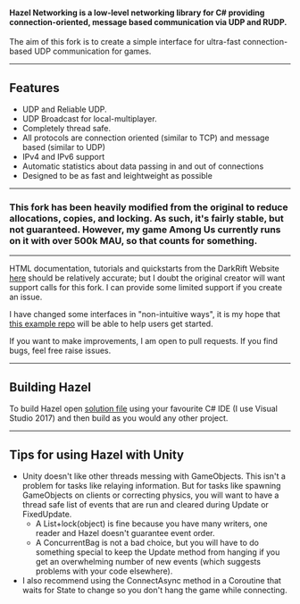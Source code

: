 #### Hazel Networking is a low-level networking library for C# providing connection-oriented, message based communication via UDP and RUDP.

The aim of this fork is to create a simple interface for ultra-fast connection-based UDP communication for games.

-----

## Features
- UDP and Reliable UDP.
- UDP Broadcast for local-multiplayer.
- Completely thread safe.
- All protocols are connection oriented (similar to TCP) and message based (similar to UDP)
- IPv4 and IPv6 support
- Automatic statistics about data passing in and out of connections
- Designed to be as fast and leightweight as possible

-----

### This fork has been heavily modified from the original to reduce allocations, copies, and locking. As such, it's fairly stable, but not guaranteed. However, my game Among Us currently runs on it with over 500k MAU, so that counts for something.

-----

HTML documentation, tutorials and quickstarts from the DarkRift Website [here](http://www.darkriftnetworking.com/Hazel/Docs) should be relatively accurate; but I doubt the original creator will want support calls for this fork. I can provide some limited support if you create an issue.

I have changed some interfaces in "non-intuitive ways", it is my hope that [this example repo](https://github.com/willardf/Hazel-Examples) will be able to help users get started.

If you want to make improvements, I am open to pull requests. If you find bugs, feel free raise issues.

-----

## Building Hazel

To build Hazel open [solution file](Hazel.sln) using your favourite C# IDE (I use Visual Studio 2017) and then build as you would any other project.

-----

## Tips for using Hazel with Unity

 * Unity doesn't like other threads messing with GameObjects. This isn't a problem for tasks like relaying information. But for tasks like spawning GameObjects on clients or correcting physics, you will want to have a thread safe list of events that are run and cleared during Update or FixedUpdate. 
   * A List<T>+lock(object) is fine because you have many writers, one reader and Hazel doesn't guarantee event order. 
   * A ConcurrentBag is not a bad choice, but you will have to do something special to keep the Update method from hanging if you get an overwhelming number of new events (which suggests problems with your code elsewhere).
 * I also recommend using the ConnectAsync method in a Coroutine that waits for State to change so you don't hang the game while connecting.
